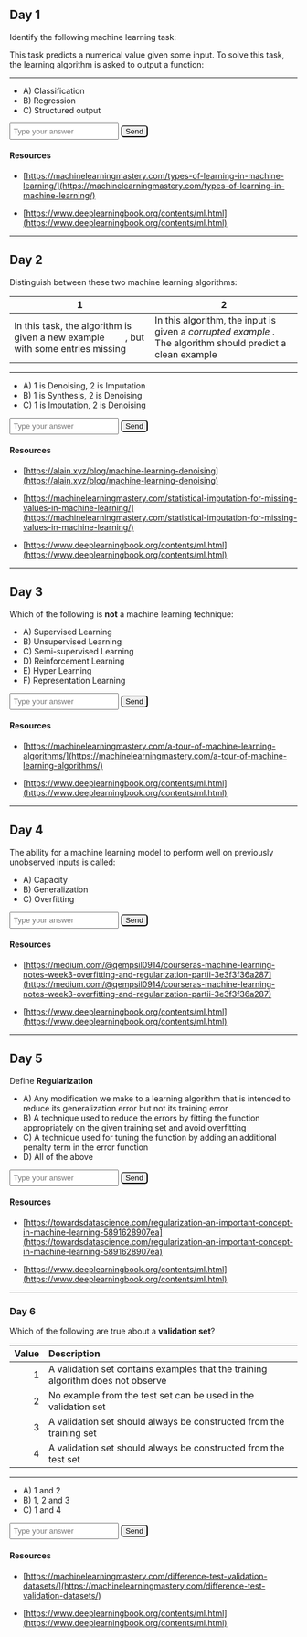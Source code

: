 ## Day 1

Identify the following machine learning task:

This task predicts a numerical value given some input. To solve this task, the learning algorithm is asked to output a function: <span id="katex_day1_0" class="katex-formula"></span>

---

- A) Classification
- B) Regression
- C) Structured output

<input type="text" placeholder="Type your answer" id="day1_choice" name="day1_choice"/>
<button type="submit" id="day1_submit" class="button">Send</button> 
<div id="day1_feedback"></div>

#### Resources
- [https://machinelearningmastery.com/types-of-learning-in-machine-learning/](https://machinelearningmastery.com/types-of-learning-in-machine-learning/)

- [https://www.deeplearningbook.org/contents/ml.html](https://www.deeplearningbook.org/contents/ml.html)

---

## Day 2

Distinguish between these two machine learning algorithms:

|1|2
|-----|-----
| In this task, the algorithm is given a new example <span id="katex_day2_0" class="katex-formula"></span>, but with some entries missing | In this algorithm, the input is given a *corrupted example* <span id="katex_day2_1"></span>. The algorithm should predict a clean example <span id="katex_day2_2"></span>

---

- A) 1 is Denoising, 2 is Imputation
- B) 1 is Synthesis, 2 is Denoising
- C) 1 is Imputation, 2 is Denoising

<input type="text" placeholder="Type your answer" id="day2_choice" name="day2_choice"/>
<button type="submit" id="day2_submit" class="button">Send</button> 
<div id="day2_feedback"></div>

#### Resources
- [https://alain.xyz/blog/machine-learning-denoising](https://alain.xyz/blog/machine-learning-denoising)

- [https://machinelearningmastery.com/statistical-imputation-for-missing-values-in-machine-learning/](https://machinelearningmastery.com/statistical-imputation-for-missing-values-in-machine-learning/)

- [https://www.deeplearningbook.org/contents/ml.html](https://www.deeplearningbook.org/contents/ml.html)

---

## Day 3

Which of the following is **not** a machine learning technique:

- A) Supervised Learning
- B) Unsupervised Learning
- C) Semi-supervised Learning
- D) Reinforcement Learning
- E) Hyper Learning
- F) Representation Learning

<input type="text" placeholder="Type your answer" id="day3_choice" name="day3_choice"/>
<button type="submit" id="day3_submit" class="button">Send</button> 
<div id="day3_feedback"></div>

#### Resources
- [https://machinelearningmastery.com/a-tour-of-machine-learning-algorithms/](https://machinelearningmastery.com/a-tour-of-machine-learning-algorithms/)

- [https://www.deeplearningbook.org/contents/ml.html](https://www.deeplearningbook.org/contents/ml.html)

---

## Day 4

The ability for a machine learning model to perform well on previously unobserved inputs is called:

- A) Capacity
- B) Generalization
- C) Overfitting

<input type="text" placeholder="Type your answer" id="day4_choice" name="day4_choice"/>
<button type="submit" id="day4_submit" class="button">Send</button> 
<div id="day4_feedback"></div>

#### Resources
- [https://medium.com/@qempsil0914/courseras-machine-learning-notes-week3-overfitting-and-regularization-partii-3e3f3f36a287](https://medium.com/@qempsil0914/courseras-machine-learning-notes-week3-overfitting-and-regularization-partii-3e3f3f36a287)

- [https://www.deeplearningbook.org/contents/ml.html](https://www.deeplearningbook.org/contents/ml.html)

---

## Day 5

Define **Regularization**

- A) Any modification we make to a learning algorithm that is intended to reduce its generalization error but not its training error
- B) A technique used to reduce the errors by fitting the function appropriately on the given training set and avoid overfitting
- C) A technique used for tuning the function by adding an additional penalty term in the error function
- D) All of the above

<input type="text" placeholder="Type your answer" id="day5_choice" name="day5_choice"/>
<button type="submit" id="day5_submit" class="button">Send</button> 
<div id="day5_feedback"></div>

#### Resources
- [https://towardsdatascience.com/regularization-an-important-concept-in-machine-learning-5891628907ea](https://towardsdatascience.com/regularization-an-important-concept-in-machine-learning-5891628907ea)

- [https://www.deeplearningbook.org/contents/ml.html](https://www.deeplearningbook.org/contents/ml.html)

---

### Day 6

Which of the following are true about a **validation set**?

|Value| Description
|----:|:----
|1 | A validation set contains examples that the training algorithm does not observe 
|2 | No example from the test set can be used in the validation set
|3 | A validation set should always be constructed from the training set
|4 | A validation set should always be constructed from the test set

---

- A) 1 and 2
- B) 1, 2 and 3
- C) 1 and 4

<input type="text" placeholder="Type your answer" id="day6_choice" name="day6_choice"/>
<button type="submit" id="day6_submit" class="button">Send</button> 
<div id="day6_feedback"></div>

#### Resources
- [https://machinelearningmastery.com/difference-test-validation-datasets/](https://machinelearningmastery.com/difference-test-validation-datasets/)

- [https://www.deeplearningbook.org/contents/ml.html](https://www.deeplearningbook.org/contents/ml.html)


<link rel="stylesheet" href="https://cdn.jsdelivr.net/npm/katex@0.12.0/dist/katex.min.css" integrity="sha384-AfEj0r4/OFrOo5t7NnNe46zW/tFgW6x/bCJG8FqQCEo3+Aro6EYUG4+cU+KJWu/X" crossorigin="anonymous">
<style>
  .katex-formula {
    padding: 1em;
    display: inline;
  }
  button[type=submit] {
    border-radius: 5px;
  }
  input {
    padding: 5px;
  }
</style>
<script src="https://cdn.jsdelivr.net/npm/katex@0.12.0/dist/katex.min.js" integrity="sha384-g7c+Jr9ZivxKLnZTDUhnkOnsh30B4H0rpLUpJ4jAIKs4fnJI+sEnkvrMWph2EDg4" crossorigin="anonymous"></script>

<script>
  const selectAnswer = (answer, submit_id, choice_id, feedback_id) => {
    const feedback = document.getElementById(feedback_id)
    const choice = document.getElementById(choice_id);
    if (choice.value.toLowerCase() == answer) {
      feedback.innerHTML = "Correct!"
    } else {
      feedback.innerHTML = "Not quite."
    }
  }

  const days = [
    [1,"b", [String.raw`f : \R^n \to \R`]],
    [2,"c", [String.raw`x \in \R^n`, String.raw`\hat{x} \in \R^n`, String.raw`x`]],
    [3,"e", []],
    [4,"b",[]],
    [5,"d",[]],
    [6,"b",[]]
  ]
  for (let i in  days) {
    [id, ans, formulas] =  days[i]
    let fn = function(id, ans, forumulas) {
       elem = document.getElementById("day" + id + "_submit")
       elem.addEventListener(("click"), () => {
         selectAnswer(ans, "day" + id + "_submit", "day" + id + "_choice", "day" + id + "_feedback")
       });
    
      for (fid in formulas) {
        katex.render(formulas[fid], document.getElementById("katex_day" + id + "_" + fid), {
          throwOnError: false
        });
      }
    }
    fn(id, ans, formulas)
  }
</script>

